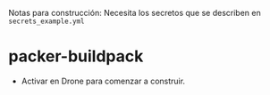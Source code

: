Notas para construcción: Necesita los secretos que se describen en `secrets_example.yml`

packer-buildpack
================

 - Activar en Drone para comenzar a construir.
